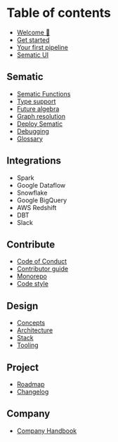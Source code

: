 # Table of contents

* [Welcome 👋](README.md)
* [Get started](get-started.md)
* [Your first pipeline](first-pipeline.md)
* [Sematic UI](sematic-ui.md)

## Sematic

* [Sematic Functions](functions.md)
* [Type support](type-support.md)
* [Future algebra]()
* [Graph resolution]()
* [Deploy Sematic]()
* [Debugging]()
* [Glossary]()

## Integrations

* Spark
* Google Dataflow
* Snowflake
* Google BigQuery
* AWS Redshift
* DBT
* Slack

## Contribute

* [Code of Conduct]()
* [Contributor guide]()
* [Monorepo]()
* [Code style]()

## Design

* [Concepts](concepts.md)
* [Architecture]()
* [Stack]()
* [Tooling]()

## Project

* [Roadmap]()
* [Changelog](changelog.md)

## Company

* [Company Handbook](handbook/company_handbook.md)